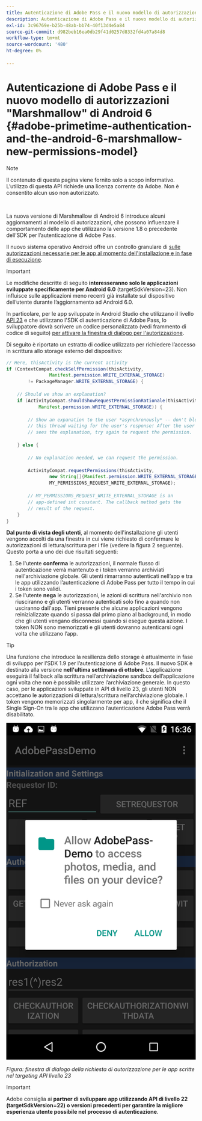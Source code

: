 ```yaml
---
title: Autenticazione di Adobe Pass e il nuovo modello di autorizzazioni "Marshmallow" di Android 6
description: Autenticazione di Adobe Pass e il nuovo modello di autorizzazioni "Marshmallow" di Android 6
exl-id: 3c96769e-b25b-48ab-bb74-40f13d4e5a84
source-git-commit: d982beb16ea0db29f41d0257d8332fd4a07a84d8
workflow-type: tm+mt
source-wordcount: '480'
ht-degree: 0%

---
```


# Autenticazione di Adobe Pass e il nuovo modello di autorizzazioni &quot;Marshmallow&quot; di Android 6 {#adobe-primetime-authentication-and-the-android-6-marshmallow-new-permissions-model}

>[!NOTE]
>
>Il contenuto di questa pagina viene fornito solo a scopo informativo. L’utilizzo di questa API richiede una licenza corrente da Adobe. Non è consentito alcun uso non autorizzato.

</br>

La nuova versione di Marshmallow di Android 6 introduce alcuni aggiornamenti al modello di autorizzazioni, che possono influenzare il comportamento delle app che utilizzano la versione 1.8 o precedente dell’SDK per l’autenticazione di Adobe Pass.

Il nuovo sistema operativo Android offre un controllo granulare di [sulle autorizzazioni necessarie per le app al momento dell&#39;installazione e in fase di esecuzione](https://developer.android.com/about/versions/marshmallow/android-6.0-changes.html).

>[!IMPORTANT]
>
>Le modifiche descritte di seguito **interesseranno solo le applicazioni sviluppate specificamente per Android 6.0** (targetSdkVersion=23). Non influisce sulle applicazioni meno recenti già installate sul dispositivo dell’utente durante l’aggiornamento ad Android 6.0.


In particolare, per le app sviluppate in Android Studio che utilizzano il livello [API 23](http://developer.android.com/sdk/api_diff/23/changes.html) e che utilizzano l&#39;SDK di autenticazione di Adobe Pass, lo sviluppatore dovrà scrivere un codice personalizzato (vedi frammento di codice di seguito) [per attivare la finestra di dialogo per l&#39;autorizzazione](https://developer.android.com/training/permissions/requesting.html).

Di seguito è riportato un estratto di codice utilizzato per richiedere l’accesso in scrittura allo storage esterno del dispositivo:

```java
// Here, thisActivity is the current activity
if (ContextCompat.checkSelfPermission(thisActivity,
                Manifest.permission.WRITE_EXTERNAL_STORAGE)
        != PackageManager.WRITE_EXTERNAL_STORAGE) {

    // Should we show an explanation?
    if (ActivityCompat.shouldShowRequestPermissionRationale(thisActivity,
            Manifest.permission.WRITE_EXTERNAL_STORAGE)) {

        // Show an expanation to the user *asynchronously* -- don't block
        // this thread waiting for the user's response! After the user
        // sees the explanation, try again to request the permission.

    } else {

        // No explanation needed, we can request the permission.

        ActivityCompat.requestPermissions(thisActivity,
                new String[]{Manifest.permission.WRITE_EXTERNAL_STORAGE},
                MY_PERMISSIONS_REQUEST_WRITE_EXTERNAL_STORAGE);

        // MY_PERMISSIONS_REQUEST_WRITE_EXTERNAL_STORAGE is an
        // app-defined int constant. The callback method gets the
        // result of the request.
    }
}
```




**Dal punto di vista degli utenti**, al momento dell&#39;installazione gli utenti vengono accolti da una finestra in cui viene richiesto di confermare le autorizzazioni di lettura/scrittura per i file (vedere la figura 2 seguente). Questo porta a uno dei due risultati seguenti:

1. Se l&#39;utente **conferma** le autorizzazioni, il normale flusso di autenticazione verrà mantenuto e i token verranno archiviati nell&#39;archiviazione globale. Gli utenti rimarranno autenticati nell’app e tra le app utilizzando l’autenticazione di Adobe Pass per tutto il tempo in cui i token sono validi.
1. Se l&#39;utente **nega** le autorizzazioni, le azioni di scrittura nell&#39;archivio non riusciranno e gli utenti verranno autenticati solo fino a quando non usciranno dall&#39;app. Tieni presente che alcune applicazioni vengono reinizializzate quando si passa dal primo piano al background, in modo che gli utenti vengano disconnessi quando si esegue questa azione. I token NON sono memorizzati e gli utenti dovranno autenticarsi ogni volta che utilizzano l’app.


>[!TIP]
>
>Una funzione che introduce la resilienza dello storage è attualmente in fase di sviluppo per l’SDK 1.9 per l’autenticazione di Adobe Pass. Il nuovo SDK è destinato alla versione **nell&#39;ultima settimana di ottobre**. L’applicazione eseguirà il fallback alla scrittura nell’archiviazione sandbox dell’applicazione ogni volta che non è possibile utilizzare l’archiviazione generale. In questo caso, per le applicazioni sviluppate in API di livello 23, gli utenti NON accettano le autorizzazioni di lettura/scrittura nell’archiviazione globale. I token vengono memorizzati singolarmente per app, il che significa che il Single Sign-On tra le app che utilizzano l’autenticazione Adobe Pass verrà disabilitato.


![](../assets/android-permissions-request.png)

*Figura: finestra di dialogo della richiesta di autorizzazione per le app scritte nel targeting API livello 23*

>[!IMPORTANT]
>
> Adobe consiglia ai **partner di sviluppare app utilizzando API di livello 22 (targetSdkVersion=22) o versioni precedenti per garantire la migliore esperienza utente possibile nel processo di autenticazione**.

